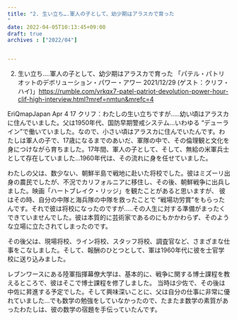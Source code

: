 ```yaml
---
title: "2. 生い立ち….軍人の子として、幼少期はアラスカで育った
"
date: 2022-04-05T10:13:45+09:00
draft: true
archives : ["2022/04"]


---
```


2. 生い立ち….軍人の子として、幼少期はアラスカで育った
「パテル・パトリオットのデボリューション・パワー・アワー 2021/12/29 (ゲスト：クリフ・ハイ)」https://rumble.com/vrkqx7-patel-patriot-devolution-power-hour-clif-high-interview.html?mref=nmtun&mrefc=4

EriQmapJapan
Apr 4
17
クリフ：わたしの生い立ちですが…..幼い頃はアラスカに住んでいました。父は1950年代、国防早期警戒システム…いわゆる “デューライン”で働いていました。なので、小さい頃はアラスカに住んでいたんです。わたしは軍人の子で、17歳になるまでのあいだ、軍隊の中で、その倫理観と文化を身につけながら育ちました。17年間、軍人の子として、そして、無給の米軍兵士として存在していました…1960年代は、その流れに身を任せていました。

わたしの父は、数少ない、朝鮮半島で戦地に赴いた将校でした。彼はミズーリ出身の農民でしたが、不況でカリフォルニアに移住し、その後、朝鮮戦争に出兵しました。映画「ハートブレイク・リッジ」を観たことがあると思いますが、 彼はその時、自分の中隊と海兵隊の中隊を救ったことで “戦場功労賞”をもらったんです。それで彼は将校になったのですが…..その人生に対する準備がまったくできていませんでした。彼は本質的に芸術家であるのにもかかわらず、そのような立場に立たされてしまったのです。

その後父は、現場将校、ライン将校、スタッフ将校、調査官など、さまざまな仕事をこなしました。そして、報酬のひとつとして、軍は1960年代に彼を士官学校に送り込みました。

レブンワースにある陸軍指揮幕僚大学は、基本的に、戦争に関する博士課程を教えるところで、彼はそこで博士課程を修了しました。
当時は少佐で、その後は中佐に昇進する予定でした。そして興味深いことに、父は自分の仕事に非常に優れていました…でも数学の勉強をしていなかったので、たまたま数学の素質があったわたしは、彼の数学の宿題を手伝っていたんです。
